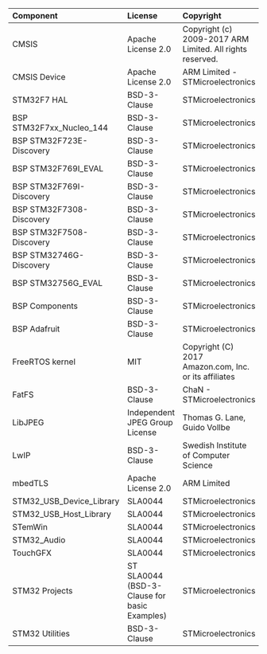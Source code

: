 | Component                       | License              | Copyright |
|:---------                       |:-------              |:----------|
| CMSIS                           | Apache License 2.0   | Copyright (c) 2009-2017 ARM Limited. All rights reserved. |
| CMSIS Device                    | Apache License 2.0   | ARM Limited - STMicroelectronics |
| STM32F7 HAL                     | BSD-3-Clause         | STMicroelectronics |
| BSP STM32F7xx_Nucleo_144        | BSD-3-Clause         | STMicroelectronics |
| BSP STM32F723E-Discovery        | BSD-3-Clause         | STMicroelectronics |
| BSP STM32F769I_EVAL             | BSD-3-Clause         | STMicroelectronics |
| BSP STM32F769I-Discovery        | BSD-3-Clause         | STMicroelectronics |
| BSP STM32F7308-Discovery        | BSD-3-Clause         | STMicroelectronics |
| BSP STM32F7508-Discovery        | BSD-3-Clause         | STMicroelectronics |
| BSP STM32746G-Discovery         | BSD-3-Clause         | STMicroelectronics |
| BSP STM32756G_EVAL              | BSD-3-Clause         | STMicroelectronics |
| BSP Components                  | BSD-3-Clause         | STMicroelectronics |
| BSP Adafruit                    | BSD-3-Clause         | STMicroelectronics |
| FreeRTOS kernel                 | MIT                  | Copyright (C) 2017 Amazon.com, Inc. or its affiliates |
| FatFS                           | BSD-3-Clause         | ChaN - STMicroelectronics |
| LibJPEG                         | Independent JPEG Group License | Thomas G. Lane, Guido Vollbe |
| LwIP                            | BSD-3-Clause         | Swedish Institute of Computer Science  |
| mbedTLS                         | Apache License 2.0   | ARM Limited |
| STM32_USB_Device_Library        | SLA0044              | STMicroelectronics |
| STM32_USB_Host_Library          | SLA0044              | STMicroelectronics |
| STemWin                         | SLA0044              | STMicroelectronics |
| STM32_Audio                     | SLA0044              | STMicroelectronics |
| TouchGFX                        | SLA0044              | STMicroelectronics |
| STM32 Projects                  | ST SLA0044 (BSD-3-Clause for basic Examples) | STMicroelectronics |
| STM32 Utilities                 | BSD-3-Clause         | STMicroelectronics |